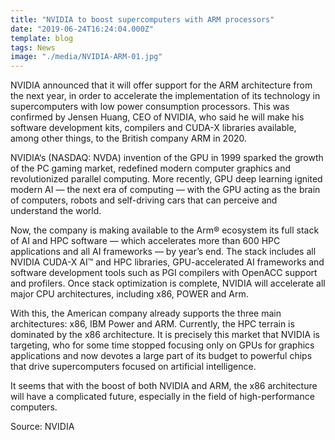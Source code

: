 ```yaml
---
title: "NVIDIA to boost supercomputers with ARM processors"
date: "2019-06-24T16:24:04.000Z"
template: blog
tags: News
image: "./media/NVIDIA-ARM-01.jpg"
---
```



NVIDIA announced that it will offer support for the ARM architecture from the next year, in order to accelerate the implementation of its technology in supercomputers with low power consumption processors. This was confirmed by Jensen Huang, CEO of NVIDIA, who said he will make his software development kits, compilers and CUDA-X libraries available, among other things, to the British company ARM in 2020.
 
NVIDIA‘s (NASDAQ: NVDA) invention of the GPU in 1999 sparked the growth of the PC gaming market, redefined modern computer graphics and revolutionized parallel computing. More recently, GPU deep learning ignited modern AI — the next era of computing — with the GPU acting as the brain of computers, robots and self-driving cars that can perceive and understand the world.

Now, the company is making available to the Arm® ecosystem its full stack of AI and HPC software — which accelerates more than 600 HPC applications and all AI frameworks — by year’s end. The stack includes all NVIDIA CUDA-X AI™ and HPC libraries, GPU-accelerated AI frameworks and software development tools such as PGI compilers with OpenACC support and profilers. Once stack optimization is complete, NVIDIA will accelerate all major CPU architectures, including x86, POWER and Arm.

With this, the American company already supports the three main architectures: x86, IBM Power and ARM. Currently, the HPC terrain is dominated by the x86 architecture. It is precisely this market that NVIDIA is targeting, who for some time stopped focusing only on GPUs for graphics applications and now devotes a large part of its budget to powerful chips that drive supercomputers focused on artificial intelligence.
 
 It seems that with the boost of both NVIDIA and ARM, the x86 architecture will have a complicated future, especially in the field of high-performance computers.


Source: NVIDIA
